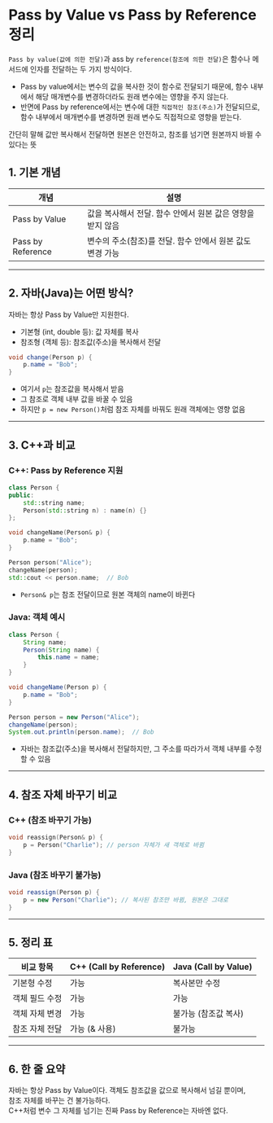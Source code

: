# Pass by Value vs Pass by Reference 정리

`Pass by value(값에 의한 전달)`과 ass by `reference(참조에 의한 전달)`은
함수나 메서드에 인자를 전달하는 두 가지 방식이다.

- Pass by value에서는 변수의 값을 복사한 것이 함수로 전달되기 때문에, 함수 내부에서 해당 매개변수를 변경하더라도 원래 변수에는 영향을 주지 않는다.
- 반면에 Pass by reference에서는 변수에 대한 `직접적인 참조(주소)`가 전달되므로, 함수 내부에서 매개변수를 변경하면 원래 변수도 직접적으로 영향을 받는다.

간단히 말해 값만 복사해서 전달하면 원본은 안전하고, 참조를 넘기면 원본까지 바뀔 수 있다는 뜻

## 1. 기본 개념

| 개념 | 설명 |
|------|------|
| Pass by Value | 값을 복사해서 전달. 함수 안에서 원본 값은 영향을 받지 않음 |
| Pass by Reference | 변수의 주소(참조)를 전달. 함수 안에서 원본 값도 변경 가능 |

---

## 2. 자바(Java)는 어떤 방식?

자바는 항상 Pass by Value만 지원한다.

- 기본형 (int, double 등): 값 자체를 복사
- 참조형 (객체 등): 참조값(주소)을 복사해서 전달

```java
void change(Person p) {
    p.name = "Bob";
}
```

- 여기서 `p`는 참조값을 복사해서 받음
- 그 참조로 객체 내부 값을 바꿀 수 있음
- 하지만 `p = new Person()`처럼 참조 자체를 바꿔도 원래 객체에는 영향 없음

---

## 3. C++과 비교

### C++: Pass by Reference 지원

```cpp
class Person {
public:
    std::string name;
    Person(std::string n) : name(n) {}
};

void changeName(Person& p) {
    p.name = "Bob";
}
```

```cpp
Person person("Alice");
changeName(person);
std::cout << person.name;  // Bob
```

- `Person& p`는 참조 전달이므로 원본 객체의 name이 바뀐다

### Java: 객체 예시

```java
class Person {
    String name;
    Person(String name) {
        this.name = name;
    }
}

void changeName(Person p) {
    p.name = "Bob";
}
```

```java
Person person = new Person("Alice");
changeName(person);
System.out.println(person.name);  // Bob
```

- 자바는 참조값(주소)을 복사해서 전달하지만, 그 주소를 따라가서 객체 내부를 수정할 수 있음

---

## 4. 참조 자체 바꾸기 비교

### C++ (참조 바꾸기 가능)

```cpp
void reassign(Person& p) {
    p = Person("Charlie"); // person 자체가 새 객체로 바뀜
}
```

### Java (참조 바꾸기 불가능)

```java
void reassign(Person p) {
    p = new Person("Charlie"); // 복사된 참조만 바뀜, 원본은 그대로
}
```

---

## 5. 정리 표

| 비교 항목 | C++ (Call by Reference) | Java (Call by Value) |
|-----------|--------------------------|-----------------------|
| 기본형 수정 | 가능 | 복사본만 수정 |
| 객체 필드 수정 | 가능 | 가능 |
| 객체 자체 변경 | 가능 | 불가능 (참조값 복사) |
| 참조 자체 전달 | 가능 (& 사용) | 불가능 |

---

## 6. 한 줄 요약

자바는 항상 Pass by Value이다. 객체도 참조값을 값으로 복사해서 넘길 뿐이며,  
참조 자체를 바꾸는 건 불가능하다.  
C++처럼 변수 그 자체를 넘기는 진짜 Pass by Reference는 자바엔 없다.
